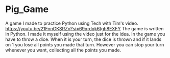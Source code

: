 # Pig_Game
A game I made to practice Python using Tech with Tim's video.
https://youtu.be/21FnnGKSRZo?si=69qrdqk6tgh8EXFY
The game is written in Python.
I made it myself using the video just for the idea.
In the game you have to throw a dice. When it is your turn, the dice is thrown and if it lands on 1 you lose all points you made that turn. However you can stop your turn whenever you want, collecting all the points you made.
